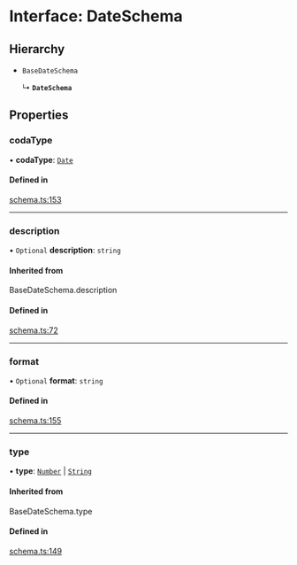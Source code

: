 # Interface: DateSchema

## Hierarchy

- `BaseDateSchema`

  ↳ **`DateSchema`**

## Properties

### codaType

• **codaType**: [`Date`](../enums/ValueHintType.md#date)

#### Defined in

[schema.ts:153](https://github.com/coda/packs-sdk/blob/main/schema.ts#L153)

___

### description

• `Optional` **description**: `string`

#### Inherited from

BaseDateSchema.description

#### Defined in

[schema.ts:72](https://github.com/coda/packs-sdk/blob/main/schema.ts#L72)

___

### format

• `Optional` **format**: `string`

#### Defined in

[schema.ts:155](https://github.com/coda/packs-sdk/blob/main/schema.ts#L155)

___

### type

• **type**: [`Number`](../enums/ValueType.md#number) \| [`String`](../enums/ValueType.md#string)

#### Inherited from

BaseDateSchema.type

#### Defined in

[schema.ts:149](https://github.com/coda/packs-sdk/blob/main/schema.ts#L149)
